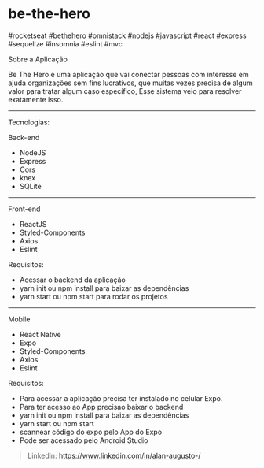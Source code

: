 # be-the-hero

#rocketseat #bethehero #omnistack #nodejs #javascript #react #express #sequelize #insomnia #eslint #mvc 

Sobre a Aplicação

Be The Hero é uma aplicação que vai conectar pessoas com interesse em ajuda organizações sem fins lucrativos, que muitas vezes precisa de algum valor para tratar algum caso específico, Esse sistema veio para resolver exatamente isso.


************************************************************************

Tecnologias:

Back-end
- NodeJS
- Express
- Cors
- knex
- SQLite

------------------------------------------------------------------------

Front-end
- ReactJS
- Styled-Components
- Axios
- Eslint

Requisitos:

- Acessar o backend da aplicação 
- yarn init ou npm install para baixar as dependências
- yarn start ou npm start para rodar os projetos


------------------------------------------------------------------------

Mobile
- React Native
- Expo
- Styled-Components
- Axios
- Eslint

Requisitos:

- Para acessar a aplicação precisa ter instalado no celular Expo.
- Para ter acesso ao App precisao baixar o backend
- yarn init ou npm install para baixar as dependências
- yarn start ou npm start
- scannear código do expo pelo App do Expo
- Pode ser acessado pelo Android Studio


> Linkedin: https://www.linkedin.com/in/alan-augusto-/
